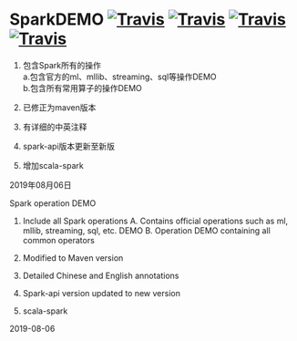 # SparkDEMO  [![Travis](https://img.shields.io/badge/SparkDemo-v1.0-yellowgreen.svg)](https://github.com/huangyueranbbc/SparkDemo)  [![Travis](https://img.shields.io/badge/Spark-API-green.svg)](http://spark.apache.org/docs/latest/api.html)  [![Travis](https://img.shields.io/badge/Apache-Spark-yellowgreen.svg)](http://spark.apache.org/)  [![Travis](https://img.shields.io/badge/Spark-ALS-blue.svg)](https://github.com/huangyueranbbc/Spark_ALS)  
1. 包含Spark所有的操作   
   a.包含官方的ml、mllib、streaming、sql等操作DEMO   
   b.包含所有常用算子的操作DEMO
      
2. 已修正为maven版本
   
3. 有详细的中英注释

4. spark-api版本更新至新版

5. 增加scala-spark     

2019年08月06日 
  
Spark operation DEMO  
1. Include all Spark operations
    A. Contains official operations such as ml, mllib, streaming, sql, etc. DEMO
    B. Operation DEMO containing all common operators

2. Modified to Maven version

3. Detailed Chinese and English annotations

4. Spark-api version updated to new version

5. scala-spark

2019-08-06  
